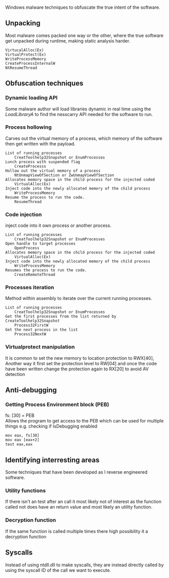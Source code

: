 Windows malware techniques to obfuscate the true intent of the software.

## Unpacking

Most malware comes packed one way or the other, where the true software get unpacked during runtime, making static analysis harder.

```text
VirtucalAlloc(Ex)
VirtualProtect(Ex)
WriteProcessMemory
CreateProcessInternalW
NtResumeThread
````

## Obfuscation techniques

### Dynamic loading API

Some malware author will load libraries dynamic in real time using the *LoadLibraryA* to find the nesscarry API needed for the software to run.  

### Process hollowing

Carves out the virtual memory of a process, which memory of the software then get written with the payload.

````text
List of running processes
    CreatToolhelp32Snapshot or EnumProcesses
Lunch process with suspended flag
    CreateProcesss 
Hollow out the virtual memory of a process
    NtUnmapViewOfSection or ZwUnmapViewOfSection
Allocates memory space in the child process for the injected coded
    VirtualAlloc(Ex)
Inject code into the newly allocated memory of the child process
    WriteProcessMemory
Resume the process to run the code. 
    ResumeThread
````

### Code injection

inject code into it own process or another process.

````text
List of running processes
    CreatToolhelp32Snapshot or EnumProcesses
Open handle to target processes
    OpenProcess
Allocates memory space in the child process for the injected coded
    VirtualAlloc(Ex)
Inject code into the newly allocated memory of the child process
    WriteProcessMemory
Resumes the process to run the code.
    CreateRemoteThread
````

### Processes iteration

Method within assembly to iterate over the current running processes.

````text
List of running processes
    CreatToolhelp32Snapshot or EnumProcesses
Get the first processes from the list returned by CreateToolhelp32Snapshot
    Process32FirstW
Get the next process in the list
    Process32NextW
````

### Virtualprotect manipulation

It is common to set the new memory to location protection to RWX[40],
Another way it first set the protection level to RW[04] and once the code have been written change the protection again to RX[20] to avoid AV detection

## Anti-debugging

### Getting Process Environment block (PEB)

fs: [30] = PEB <br>
Allows the program to get access to the PEB which can be used for multiple things e.g. checking if IsDebugging enabled

````text
mov eax, fs[30]
mov eax [eax+2]
test eax,eax
````

## Identifying interresting areas

Some techniques that have been developed as I reverse engineered software.

### Utility functions

If there isn't an test after an call it most likely not of interest as the function called not does have an return value and most likely an utility function.

### Decryption function

If the same function is called multiple times there high possibility it a decryption function

## Syscalls

Instead of using ntdll.dll to make syscalls, they are instead directly called by using the syscall ID of the call we want to execute.
